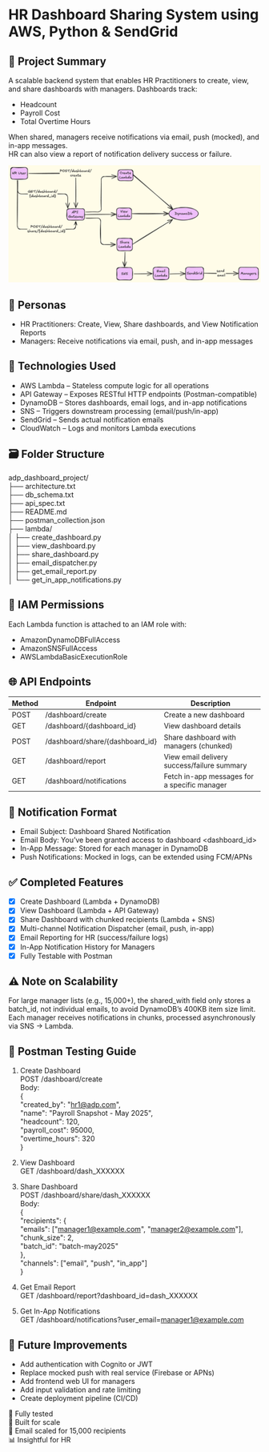 # HR Dashboard Sharing System using AWS, Python & SendGrid

## 📌 Project Summary

A scalable backend system that enables HR Practitioners to create, view, and share dashboards with managers. Dashboards track:

* Headcount  
* Payroll Cost  
* Total Overtime Hours  

When shared, managers receive notifications via email, push (mocked), and in-app messages.  
HR can also view a report of notification delivery success or failure.

![Architecture Diagram](architecture_diagram.png)

## 👤 Personas

* HR Practitioners: Create, View, Share dashboards, and View Notification Reports  
* Managers: Receive notifications via email, push, and in-app messages  

## 🧰 Technologies Used

* AWS Lambda – Stateless compute logic for all operations  
* API Gateway – Exposes RESTful HTTP endpoints (Postman-compatible)  
* DynamoDB – Stores dashboards, email logs, and in-app notifications  
* SNS – Triggers downstream processing (email/push/in-app)  
* SendGrid – Sends actual notification emails  
* CloudWatch – Logs and monitors Lambda executions  

## 🗃️ Folder Structure

adp_dashboard_project/  
├── architecture.txt  
├── db_schema.txt  
├── api_spec.txt  
├── README.md  
├── postman_collection.json  
├── lambda/  
│   ├── create_dashboard.py  
│   ├── view_dashboard.py  
│   ├── share_dashboard.py  
│   ├── email_dispatcher.py  
│   ├── get_email_report.py  
│   └── get_in_app_notifications.py  

## 🔐 IAM Permissions

Each Lambda function is attached to an IAM role with:  
* AmazonDynamoDBFullAccess  
* AmazonSNSFullAccess  
* AWSLambdaBasicExecutionRole  

## 🌐 API Endpoints

| Method | Endpoint                              | Description                                    |  
|--------|----------------------------------------|------------------------------------------------|  
| POST   | /dashboard/create                     | Create a new dashboard                         |  
| GET    | /dashboard/{dashboard_id}             | View dashboard details                         |  
| POST   | /dashboard/share/{dashboard_id}       | Share dashboard with managers (chunked)        |  
| GET    | /dashboard/report                     | View email delivery success/failure summary    |  
| GET    | /dashboard/notifications              | Fetch in-app messages for a specific manager   |  

## 📩 Notification Format

* Email Subject: Dashboard Shared Notification  
* Email Body: You’ve been granted access to dashboard <dashboard_id>  
* In-App Message: Stored for each manager in DynamoDB  
* Push Notifications: Mocked in logs, can be extended using FCM/APNs  

## ✅ Completed Features

* [x] Create Dashboard (Lambda + DynamoDB)  
* [x] View Dashboard (Lambda + API Gateway)  
* [x] Share Dashboard with chunked recipients (Lambda + SNS)  
* [x] Multi-channel Notification Dispatcher (email, push, in-app)  
* [x] Email Reporting for HR (success/failure logs)  
* [x] In-App Notification History for Managers  
* [x] Fully Testable with Postman  

## ⚠️ Note on Scalability

For large manager lists (e.g., 15,000+), the shared_with field only stores a batch_id, not individual emails, to avoid DynamoDB’s 400KB item size limit.  
Each manager receives notifications in chunks, processed asynchronously via SNS → Lambda.

## 🧪 Postman Testing Guide

1. Create Dashboard  
POST /dashboard/create  
Body:  
{  
  "created_by": "hr1@adp.com",  
  "name": "Payroll Snapshot - May 2025",  
  "headcount": 120,  
  "payroll_cost": 95000,  
  "overtime_hours": 320  
}  

2. View Dashboard  
GET /dashboard/dash_XXXXXX  

3. Share Dashboard  
POST /dashboard/share/dash_XXXXXX  
Body:  
{  
  "recipients": {  
    "emails": ["manager1@example.com", "manager2@example.com"],  
    "chunk_size": 2,  
    "batch_id": "batch-may2025"  
  },  
  "channels": ["email", "push", "in_app"]  
}  

4. Get Email Report  
GET /dashboard/report?dashboard_id=dash_XXXXXX  

5. Get In-App Notifications  
GET /dashboard/notifications?user_email=manager1@example.com  

## 🚀 Future Improvements

* Add authentication with Cognito or JWT  
* Replace mocked push with real service (Firebase or APNs)  
* Add frontend web UI for managers  
* Add input validation and rate limiting  
* Create deployment pipeline (CI/CD)  

📁 Fully tested  
🧉 Built for scale  
📩 Email scaled for 15,000 recipients  
📊 Insightful for HR  
